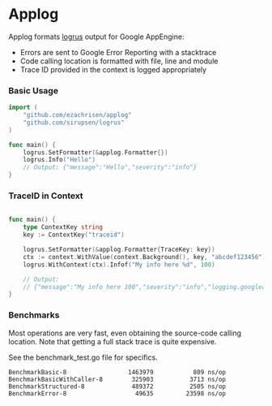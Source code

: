 # Applog

Applog formats [logrus](https://github.com/sirupsen/logrus) output for Google AppEngine:
- Errors are sent to Google Error Reporting with a stacktrace
- Code calling location is formatted with file, line and module
- Trace ID provided in the context is logged appropriately

### Basic Usage

```go 
import (
	"github.com/ezachrisen/applog"
	"github.com/sirupsen/logrus"
)

func main() {
	logrus.SetFormatter(&applog.Formatter{})
	logrus.Info("Hello")
	// Output: {"message":"Hello","severity":"info"}
}
```

### TraceID in Context

```go

func main() {
	type ContextKey string
	key := ContextKey("traceid")

	logrus.SetFormatter(&applog.Formatter{TraceKey: key})
	ctx := context.WithValue(context.Background(), key, "abcdef123456")
	logrus.WithContext(ctx).Infof("My info here %d", 100)

	// Output:
	// {"message":"My info here 100","severity":"info","logging.googleapis.com/trace":"abcdef123456"}
}
```

### Benchmarks
Most operations are very fast, even obtaining the source-code calling location. Note that getting a full stack trace is quite expensive. 

See the benchmark_test.go file for specifics. 

```
BenchmarkBasic-8             	 1463979	       809 ns/op
BenchmarkBasicWithCaller-8   	  325903	      3713 ns/op
BenchmarkStructured-8        	  489372	      2505 ns/op
BenchmarkError-8             	   49635	     23598 ns/op
```
